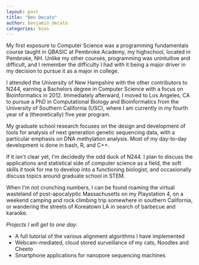 ```yaml
---
layout: post
title: "Ben Decato"
author: benjamin_decato
categories: bios
---
```


My first exposure to Computer Science was a programming fundamentals course
taught in QBASIC at Pembroke Academy, my highschool, located in Pembroke, NH.
Unlike my other courses, programming was unintuitive and difficult, and I 
remember the difficulty I had with it being a major driver in my decision to 
pursue it as a major in college.

I attended the University of New Hampshire with the other contributors to N244,
earning a Bachelors degree in Computer Science with a focus on Bioinformatics
in 2012. Immediately afterward, I moved to Los Angeles, CA to pursue a PhD in
Computational Biology and Bioinformatics from the University of Southern
California (USC), where I am currently in my fourth year of a (theoretically)
five year program.

My graduate school research focuses on the design and development of tools for
analysis of next generation genetic sequencing data, with a particular emphasis
on DNA methylation analysis. Most of my day-to-day development is done in bash,
R, and C++.

If it isn't clear yet, I'm decidedly the odd duck of N244. I plan to discuss the
applications and statistical side of computer science as a field, the soft
skills it took for me to develop into a functioning biologist, and occasionally
discuss topics around graduate school in STEM.

When I'm not crunching numbers, I can be found roaming the virtual wasteland
of post-apocalyptic Massachusetts on my Playstation 4, on a weekend camping and
rock climbing trip somewhere in southern California, or wandering the streets
of Koreatown LA in search of barbecue and karaoke. 

_Projects I will get to one day:_
- A full tutorial of the various alignment algorithms I have implemented
- Webcam-mediated, cloud stored surveillance of my cats, Noodles and Cheeto
- Smartphone applications for nanopore sequencing machines

